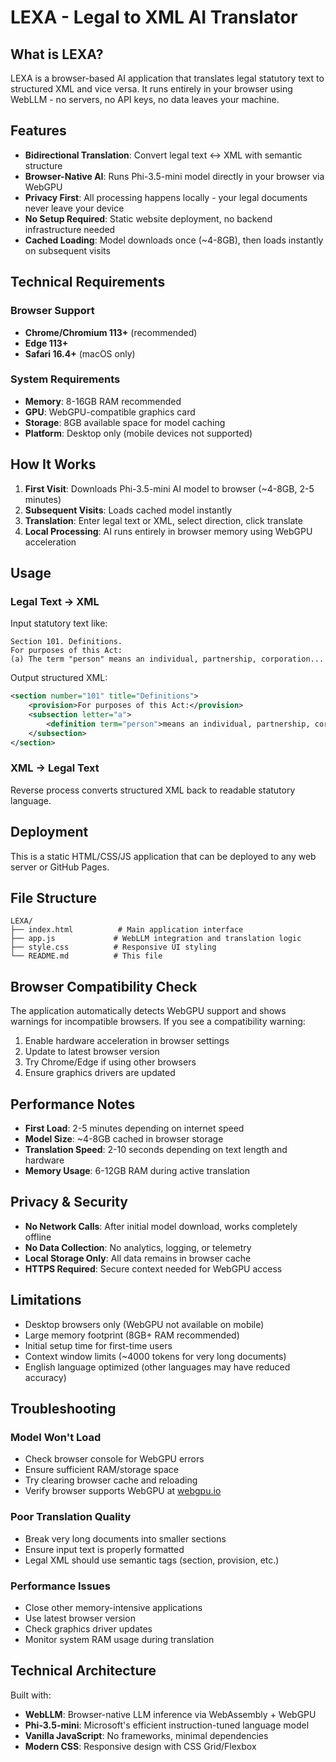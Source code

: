 # LEXA - Legal to XML AI Translator

## What is LEXA?

LEXA is a browser-based AI application that translates legal statutory text to structured XML and vice versa. It runs entirely in your browser using WebLLM - no servers, no API keys, no data leaves your machine.

## Features

- **Bidirectional Translation**: Convert legal text ↔ XML with semantic structure
- **Browser-Native AI**: Runs Phi-3.5-mini model directly in your browser via WebGPU
- **Privacy First**: All processing happens locally - your legal documents never leave your device
- **No Setup Required**: Static website deployment, no backend infrastructure needed
- **Cached Loading**: Model downloads once (~4-8GB), then loads instantly on subsequent visits

## Technical Requirements

### Browser Support
- **Chrome/Chromium 113+** (recommended)
- **Edge 113+**
- **Safari 16.4+** (macOS only)

### System Requirements
- **Memory**: 8-16GB RAM recommended
- **GPU**: WebGPU-compatible graphics card
- **Storage**: 8GB available space for model caching
- **Platform**: Desktop only (mobile devices not supported)

## How It Works

1. **First Visit**: Downloads Phi-3.5-mini AI model to browser (~4-8GB, 2-5 minutes)
2. **Subsequent Visits**: Loads cached model instantly
3. **Translation**: Enter legal text or XML, select direction, click translate
4. **Local Processing**: AI runs entirely in browser memory using WebGPU acceleration

## Usage

### Legal Text → XML
Input statutory text like:
```
Section 101. Definitions. 
For purposes of this Act:
(a) The term "person" means an individual, partnership, corporation...
```

Output structured XML:
```xml
<section number="101" title="Definitions">
    <provision>For purposes of this Act:</provision>
    <subsection letter="a">
        <definition term="person">means an individual, partnership, corporation...</definition>
    </subsection>
</section>
```

### XML → Legal Text
Reverse process converts structured XML back to readable statutory language.

## Deployment

This is a static HTML/CSS/JS application that can be deployed to any web server or GitHub Pages.

## File Structure

```
LEXA/
├── index.html          # Main application interface
├── app.js             # WebLLM integration and translation logic
├── style.css          # Responsive UI styling
└── README.md          # This file
```

## Browser Compatibility Check

The application automatically detects WebGPU support and shows warnings for incompatible browsers. If you see a compatibility warning:

1. Enable hardware acceleration in browser settings
2. Update to latest browser version
3. Try Chrome/Edge if using other browsers
4. Ensure graphics drivers are updated

## Performance Notes

- **First Load**: 2-5 minutes depending on internet speed
- **Model Size**: ~4-8GB cached in browser storage
- **Translation Speed**: 2-10 seconds depending on text length and hardware
- **Memory Usage**: 6-12GB RAM during active translation

## Privacy & Security

- **No Network Calls**: After initial model download, works completely offline
- **No Data Collection**: No analytics, logging, or telemetry
- **Local Storage Only**: All data remains in browser cache
- **HTTPS Required**: Secure context needed for WebGPU access

## Limitations

- Desktop browsers only (WebGPU not available on mobile)
- Large memory footprint (8GB+ RAM recommended)
- Initial setup time for first-time users
- Context window limits (~4000 tokens for very long documents)
- English language optimized (other languages may have reduced accuracy)

## Troubleshooting

### Model Won't Load
- Check browser console for WebGPU errors
- Ensure sufficient RAM/storage space
- Try clearing browser cache and reloading
- Verify browser supports WebGPU at [webgpu.io](https://webgpu.io)

### Poor Translation Quality
- Break very long documents into smaller sections
- Ensure input text is properly formatted
- Legal XML should use semantic tags (section, provision, etc.)

### Performance Issues
- Close other memory-intensive applications
- Use latest browser version
- Check graphics driver updates
- Monitor system RAM usage during translation

## Technical Architecture

Built with:
- **WebLLM**: Browser-native LLM inference via WebAssembly + WebGPU
- **Phi-3.5-mini**: Microsoft's efficient instruction-tuned language model
- **Vanilla JavaScript**: No frameworks, minimal dependencies
- **Modern CSS**: Responsive design with CSS Grid/Flexbox